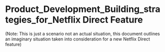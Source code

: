# Product_Development_Building_strategies_for_Netflix Direct Feature
(Note: This is just a scenario not an actual situation, this document outlines an imaginary situation taken into consideration for a new Netflix Direct feature)
